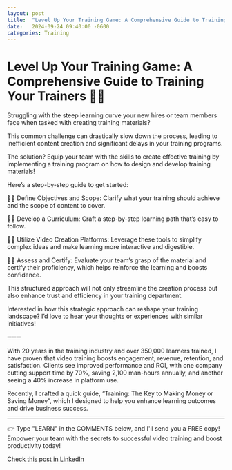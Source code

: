 ```yaml
---
layout: post
title:  "Level Up Your Training Game: A Comprehensive Guide to Training Your Trainers 🧑‍🏫"
date:   2024-09-24 09:40:00 -0600
categories: Training
---
```


# Level Up Your Training Game: A Comprehensive Guide to Training Your Trainers 🧑‍🏫

Struggling with the steep learning curve your new hires or team members face when tasked with creating training materials? 

This common challenge can drastically slow down the process, leading to inefficient content creation and significant delays in your training programs.

The solution? Equip your team with the skills to create effective training by implementing a training program on how to design and develop training materials!

Here’s a step-by-step guide to get started:

👨‍💻 Define Objectives and Scope: Clarify what your training should achieve and the scope of content to cover.

👨‍💻 Develop a Curriculum: Craft a step-by-step learning path that’s easy to follow.

👨‍💻 Utilize Video Creation Platforms: Leverage these tools to simplify complex ideas and make learning more interactive and digestible.

👨‍💻 Assess and Certify: Evaluate your team’s grasp of the material and certify their proficiency, which helps reinforce the learning and boosts confidence.

This structured approach will not only streamline the creation process but also enhance trust and efficiency in your training department.

Interested in how this strategic approach can reshape your training landscape? I’d love to hear your thoughts or experiences with similar initiatives!

➖➖➖

With 20 years in the training industry and over 350,000 learners trained, I have proven that video training boosts engagement, revenue, retention, and satisfaction. Clients see improved performance and ROI, with one company cutting support time by 70%, saving 2,100 man-hours annually, and another seeing a 40% increase in platform use.

Recently, I crafted a quick guide, “Training: The Key to Making Money or Saving Money”, which I designed to help you enhance learning outcomes and drive business success.

*****
👉 Type "LEARN" in the COMMENTS below, and I'll send you a FREE copy! Empower your team with the secrets to successful video training and boost productivity today!

[Check this post in LinkedIn](https://www.linkedin.com/posts/xmorera_learninganddevelopment-employeeengagement-activity-7244339902354456580-Zijd?utm_source=share&utm_medium=member_desktop)